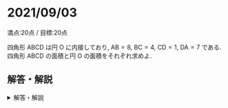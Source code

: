 # 2021/09/03

満点:20点 / 目標:20点

四角形 $\mathrm{ABCD}$ は円 $\mathrm{O}$ に内接しており, $\mathrm{AB}=8$, $\mathrm{BC}=4$, $\mathrm{CD}=1$, $\mathrm{DA}=7$ である. 四角形 $\mathrm{ABCD}$ の面積と円 $\mathrm{O}$ の面積をそれぞれ求めよ.

<div style="page-break-before:always"></div>

## 解答・解説

<details markdown="1">
<summary>解答・解説</summary>

基本かつ超頻出問題です. 小問集合で問われるタイプのものなので, 計算ミスは許容されません.

まずは図を描きます.

![](img/mathterro_20210903_01.PNG)

次に, 余弦定理を用いて, 対角線の長さを $2$ 通りに表します. 四角形 $\mathrm{ABCD}$ は円に内接しているから, 向かい合う角の大きさの和は $180^{\circ}$ になります.

### 三角形の面積の公式

![](img/mathterro_20210903_02.PNG)

もちろん上の三角形の面積は $\dfrac{1}{2}ab \sin \theta$ です. 垂線の長さに注目です.

### 計算ミスを防ぐために

対角線のとり方は $2$ 通りあります. この問題では $\mathrm{AC}$ と $\mathrm{BD}$ です. どちらを選んでも最終的な答えは変わりませんが, 計算量が変わります. 時間の許す限り両方計算して, $\cos \theta$ や $\sin \theta$ の値がよりシンプルになる方を選んで使いましょう.

### ブラーマグプタの公式 (検算用)

インドの数学者ブラーマグプタによる, 円に内接する四角形の面積を求める公式があります. ブラーマグプタの公式 (Brahmagupta's formula) と呼ばれます.

> 円に内接する四角形の $4$ 辺の長さをそれぞれ $a$, $b$, $c$, $d$ とする.
> $$ p=\frac{a+b+c+d}{2} $$
> とすると, 四角形の面積 $S$ は,
> $$ S=\sqrt{(p-a)(p-b)(p-c)(p-d)} $$
> と表される.

今回の問題でこれを用いると, $p=\dfrac{8+4+1+7}{2}=10$, $S=\sqrt{(10-8)(10-4)(10-1)(10-7)}=18$ となり, 爆速で面積が求まります. 穴埋め式の問題や解答の検算に用いるとよいでしょう.

参考: [【高校数学Ⅰ】円に内接する四角形の面積ブラーマグプタの公式(裏技)の証明と円に内接しない四角形の面積ブレートシュナイダーの公式(裏技) | 受験の月](https://examist.jp/mathematics/trigonometric-ratio/brahmagupta/)

<div style="page-break-before:always"></div>

![](img/mathterro_20210903.jpg)

</details>